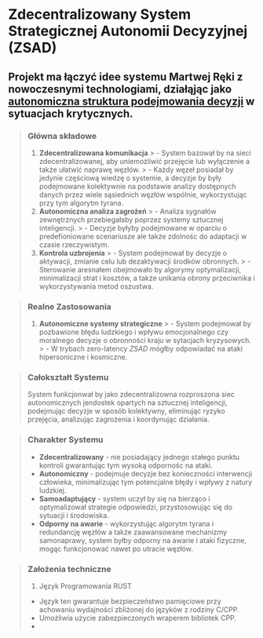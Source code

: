 # Zdecentralizowany System Strategicznej Autonomii Decyzyjnej (ZSAD)
## Projekt ma łączyć idee systemu Martwej Ręki z nowoczesnymi technologiami, działąjąc jako <ins>autonomiczna struktura podejmowania decyzji</ins> w sytuacjach krytycznych. 
> ### **Główna składowe**
> 1. **Zdecentralizowana komunikacja**
    > - System bazował by na sieci zdecentralizowanej, aby uniemożliwić przejęcie lub wyłączenie a także ułatwić naprawę węzłów.
    > - Każdy węzeł posiadał by jedynie częściową wiedzę o systemie, a decyzje by były podejmowane kolektywnie na podstawie analizy dostępnych danych przez wiele sąsiednich węzłów wspólnie, wykorzystując przy tym algorytm tyrana. 
> 2. **Autonomiczna analiza zagrożeń**
    > - Analiza sygnałów zewnętrznych przebiegałaby poprzez systemy sztucznej inteligencji.
    > - Decyzje byłyby podejmowane w oparciu o predefioniowane scenariusze ale także zdolnośc do adaptacji w czasie rzeczywistym.
> 3. **Kontrola uzbrojenia**
    > - System podejmował by decyzje o aktywacji, zmianie celu lub dezaktywacji środków obronnych. 
    > - Sterowanie aresnałem obejmowało by algorymy optymalizacji, minimalizacji strat i kosztów, a także unikania obrony przeciwnika i wykorzystywania metod oszustwa. 

> ### **Realne Zastosowania**
> 1. **Autonomiczne systemy strategiczne** 
    > - System podejmował by pozbawione błędu ludzkiego i wpływu emocjonalnego czy moralnego decyzje o obronności kraju w sytacjach kryzysowych.
    > - W trybach zero-latency *ZSAD* mógłby odpowiadać na ataki hipersoniczne i kosmiczne. 

> ### **Całokształt Systemu**
> System funkcjonwał by jako zdecentralizowna rozproszona siec autonomicznych jendostek opartych na sztucznej inteligencji, podejmując decyzje w sposób kolektywny, eliminując ryzyko przejęcia, analizując zagrożenia i koordynując działania. 

> ### **Charakter Systemu**
> - **Zdecentralizowany** - nie posiadający jednego stałego punktu kontroli gwarantując tym wysoką odpornośc na ataki.
> - **Autonomiczny** - podejmuje decyzje bez konieczności interwencji człowieka, minimalizując tym potencjalne błędy i wpływy z natury ludzkiej.
> - **Samoadaptujący** - system uczył by się na bierząco i optymalizował strategie odpowiedzi, przystosowując się do sytuacji i środowiska. 
> - **Odporny na awarie** - wykorzystując algorytm tyrana i redundancję węzłów a także zaawansowane mechanizmy samonaprawy, system byłby odporny na awarie i ataki fizyczne, mogąc funkcjonować nawet po utracie węzłów. 

>### **Założenia techniczne**
> 1. Język Programowania RUST
> - Język ten gwarantuje bezpieczeństwo pamięciowe przy achowaniu wydajności zbliżonej do języków z rodziny C/CPP.
> - Umożliwia użycie zabezpieczonych wraperem bibliotek CPP. 
> - 